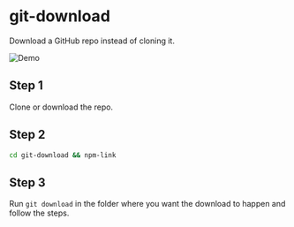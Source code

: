 # git-download
Download a GitHub repo instead of cloning it.

![Demo](http://larsvanbraam.nl/git-download.gif)

## Step 1
Clone or download the repo.

## Step 2
```bash
cd git-download && npm-link
```

## Step 3
Run `git download` in the folder where you want the download to happen and follow the steps.
